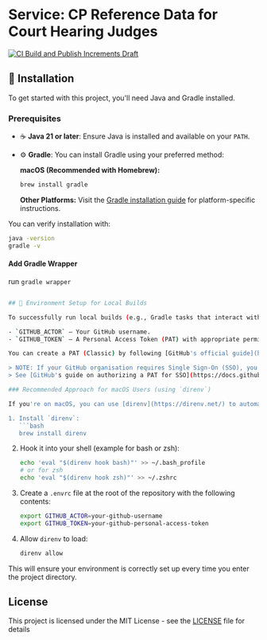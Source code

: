 # Service: CP Reference Data for Court Hearing Judges

[![CI Build and Publish Increments Draft](https://github.com/hmcts/service-cp-refdata-courthearing-judges/actions/workflows/ci-draft.yml/badge.svg)](https://github.com/hmcts/service-cp-refdata-courthearing-judges/actions/workflows/ci-draft.yml)


## 🚀 Installation

To get started with this project, you'll need Java and Gradle installed.

### Prerequisites

- ☕️ **Java 21 or later**: Ensure Java is installed and available on your `PATH`.
- ⚙️ **Gradle**: You can install Gradle using your preferred method:

  **macOS (Recommended with Homebrew):**
  ```bash
  brew install gradle
  ```

  **Other Platforms:**
  Visit the [Gradle installation guide](https://gradle.org/install/) for platform-specific instructions.

You can verify installation with:
```bash
java -version
gradle -v
```

#### Add Gradle Wrapper

run `gradle wrapper`


```bash

## 🔑 Environment Setup for Local Builds

To successfully run local builds (e.g., Gradle tasks that interact with GitHub Packages), you must set the following environment variables:

- `GITHUB_ACTOR` – Your GitHub username.
- `GITHUB_TOKEN` – A Personal Access Token (PAT) with appropriate permissions to Read GitHub Packages.

You can create a PAT (Classic) by following [GitHub's official guide](https://docs.github.com/en/authentication/keeping-your-account-and-data-secure/managing-your-personal-access-tokens#creating-a-personal-access-token-classic).

> NOTE: If your GitHub organisation requires Single Sign-On (SSO), you must authorize your Personal Access Token (PAT) for use with SSO.  
> See [GitHub's guide on authorizing a PAT for SSO](https://docs.github.com/en/enterprise-cloud@latest/authentication/authenticating-with-saml-single-sign-on/authorizing-a-personal-access-token-for-use-with-saml-single-sign-on) for instructions.

### Recommended Approach for macOS Users (using `direnv`)

If you're on macOS, you can use [direnv](https://direnv.net/) to automatically load these environment variables per project:

1. Install `direnv`:
   ```bash
   brew install direnv
   ```

2. Hook it into your shell (example for bash or zsh):
   ```bash
   echo 'eval "$(direnv hook bash)"' >> ~/.bash_profile
   # or for zsh
   echo 'eval "$(direnv hook zsh)"' >> ~/.zshrc
   ```

3. Create a `.envrc` file at the root of the repository with the following contents:
   ```bash
   export GITHUB_ACTOR=your-github-username
   export GITHUB_TOKEN=your-github-personal-access-token
   ```

4. Allow `direnv` to load:
   ```bash
   direnv allow
   ```

This will ensure your environment is correctly set up every time you enter the project directory.

## License

This project is licensed under the MIT License - see the [LICENSE](LICENSE) file for details
